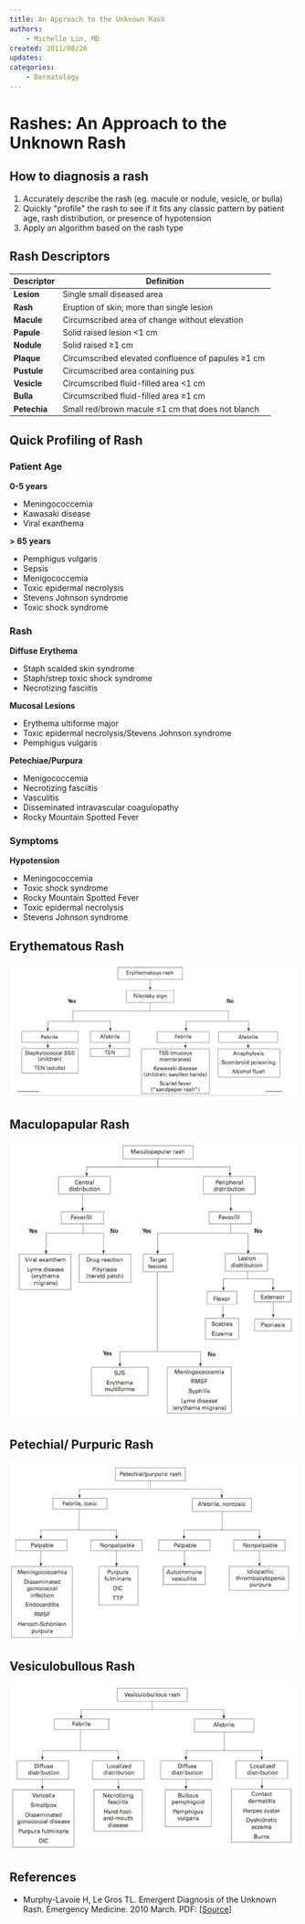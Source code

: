 ```yaml
---
title: An Approach to the Unknown Rash
authors:
    - Michelle Lin, MD
created: 2011/08/26
updates:
categories:
    - Dermatology
---
```


# Rashes: An Approach to the Unknown Rash

## How to diagnosis a rash

1. Accurately describe the rash (eg. macule or nodule, vesicle, or bulla)
2. Quickly "profile" the rash to see if it fits any classic pattern by patient age, rash distribution, or presence of hypotension
3. Apply an algorithm based on the rash type

## Rash Descriptors

| Descriptor   | Definition                                             |
| ------------ | ------------------------------------------------------ |
| **Lesion**   | Single small diseased area                             |
| **Rash**     | Eruption of skin; more than single lesion              |
| **Macule**   | Circumscribed area of change without elevation         |
| **Papule**   | Solid raised lesion &lt;1 cm                           |
| **Nodule**   | Solid raised &ge;1 cm                                  |
| **Plaque**   | Circumscribed elevated confluence of papules &ge;1 cm  |
| **Pustule**  | Circumscribed area containing pus                      |
| **Vesicle**  | Circumscribed fluid-filled area &lt;1 cm               |
| **Bulla**    | Circumscribed fluid-filled area &ge;1 cm               |
| **Petechia** | Small red/brown macule &le;1 cm that does not blanch   |

## Quick Profiling of Rash

### Patient Age

**0-5 years**

- Meningococcemia        
- Kawasaki disease        
- Viral exanthema  

**&gt; 65 years**

- Pemphigus vulgaris
- Sepsis
- Menigococcemia
- Toxic epidermal necrolysis
- Stevens Johnson syndrome
- Toxic shock syndrome  

### Rash

**Diffuse Erythema**

- Staph scalded skin syndrome
- Staph/strep toxic shock syndrome
- Necrotizing fasciitis

**Mucosal Lesions**

- Erythema ultiforme major
- Toxic epidermal necrolysis/Stevens Johnson syndrome
- Pemphigus vulgaris

**Petechiae/Purpura**

- Menigococcemia
- Necrotizing fasciitis
- Vasculitis
- Disseminated intravascular coagulopathy 
- Rocky Mountain Spotted Fever

### Symptoms

**Hypotension**

- Meningococcemia
- Toxic shock syndrome
- Rocky Mountain Spotted Fever
- Toxic epidermal necrolysis
- Stevens Johnson syndrome

## Erythematous Rash

![Erythematous rash workup pathway](image-1.png)

## Maculopapular Rash

![Maculopapular rash workup pathway](image-2.png)

## Petechial/ Purpuric Rash

![Petechial or purpuric rash workup pathway](image-3.png)

## Vesiculobullous Rash

![Vesiculobullous rash workup pathway](image-4.png)

## References

- Murphy-Lavoie H, Le Gros TL. Emergent Diagnosis of the Unknown Rash. Emergency Medicine. 2010 March. PDF: [[Source](http://www.emedmag.com/PDF/042030006.pdf)]
